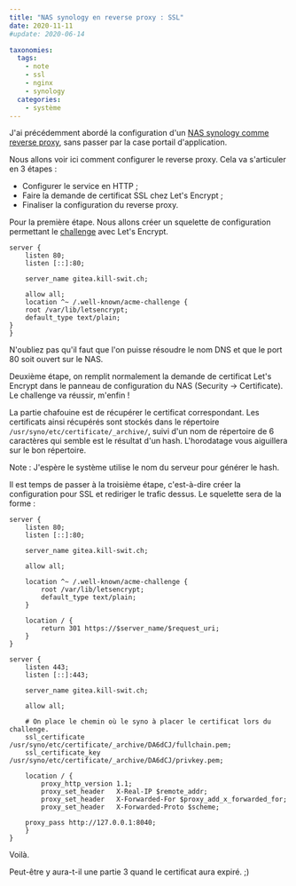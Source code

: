 ```yaml
---
title: "NAS synology en reverse proxy : SSL"
date: 2020-11-11
#update: 2020-06-14

taxonomies:
  tags:
    - note
    - ssl
    - nginx
    - synology
  categories:
    - système
---
```


J'ai précédemment abordé la configuration d'un [NAS synology comme reverse proxy](/synology-rproxy/), sans passer par la case portail d'application.

Nous allons voir ici comment configurer le reverse proxy. Cela va s'articuler en 3 étapes :

* Configurer le service en HTTP ;
* Faire la demande de certificat SSL chez Let's Encrypt ;
* Finaliser la configuration du reverse proxy.

Pour la première étape. Nous allons créer un squelette de configuration permettant le [challenge](https://tools.ietf.org/html/rfc8555) avec Let's Encrypt.

    server {
        listen 80;
        listen [::]:80;

        server_name gitea.kill-swit.ch;

        allow all;
        location ^~ /.well-known/acme-challenge {
        root /var/lib/letsencrypt;
        default_type text/plain;
    }
    }


N'oubliez pas qu'il faut que l'on puisse résoudre le nom DNS et que le port 80 soit ouvert sur le NAS.

Deuxième étape, on remplit normalement la demande de certificat Let's Encrypt dans le panneau de configuration du NAS (Security -> Certificate). Le challenge va réussir, m'enfin !

La partie chafouine est de récupérer le certificat correspondant. Les certificats ainsi récupérés sont stockés dans le répertoire `/usr/syno/etc/certificate/_archive/`, suivi d'un nom de répertoire de 6 caractères qui semble est le résultat d'un hash. L'horodatage vous aiguillera sur le bon répertoire. 

Note : J'espère le système utilise le nom du serveur pour générer le hash.

Il est temps de passer à la troisième étape, c'est-à-dire créer la configuration pour SSL et rediriger le trafic dessus. Le squelette sera de la forme :

    server {
        listen 80;
        listen [::]:80;

        server_name gitea.kill-swit.ch;

        allow all;
        
        location ^~ /.well-known/acme-challenge {
            root /var/lib/letsencrypt;
            default_type text/plain;
        }
            
        location / {
            return 301 https://$server_name/$request_uri;
        }
    }
    
    server {
        listen 443;
        listen [::]:443;

        server_name gitea.kill-swit.ch;

        allow all;

        # On place le chemin où le syno à placer le certificat lors du challenge.
        ssl_certificate     /usr/syno/etc/certificate/_archive/DA6dCJ/fullchain.pem;
        ssl_certificate_key /usr/syno/etc/certificate/_archive/DA6dCJ/privkey.pem;

        location / {
            proxy_http_version 1.1;
            proxy_set_header   X-Real-IP $remote_addr;
            proxy_set_header   X-Forwarded-For $proxy_add_x_forwarded_for;
            proxy_set_header   X-Forwarded-Proto $scheme;

        proxy_pass http://127.0.0.1:8040;
        }
    }


Voilà.

Peut-être y aura-t-il une partie 3 quand le certificat aura expiré. ;)